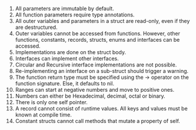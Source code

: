 1. All parameters are immutable by default.
2. All function parameters require type annotations.
3. All outer variables and parameters in a struct are read-only, even if they are destructured.
4. Outer variables cannot be accessed from functions. However, other functions, constants, records, structs, enums and interfaces can be accessed.
5. Implementations are done on the struct body.
6. Interfaces can implement other interfaces.
7. Circular and Recursive interface implementations are not possible.
8. Re-implementing an interface on a sub-struct should trigger a warning.
9. The function return type must be specified using the -> operator on the function signature. Else, it defaults to nil.
10. Ranges can start at negative numbers and move to positive ones.
11. Numbers can either be Hexadecimal, decimal, octal or binary.
12. There is only one self pointer.
13. A record cannot consist of runtime values. All keys and values must be known at compile time.
14. Constant structs cannot call methods that mutate a property of self.
